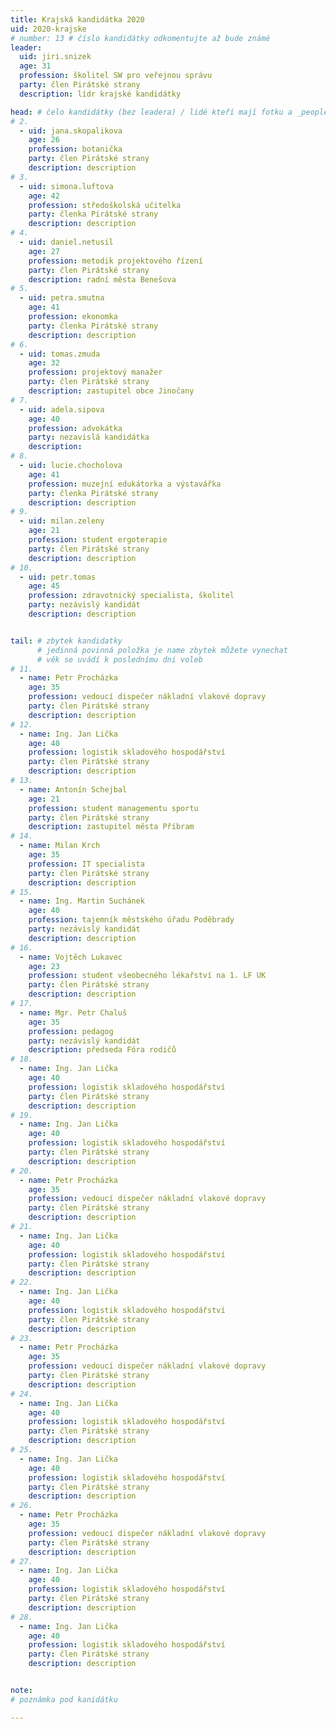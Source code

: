 ```yaml
---
title: Krajská kandidátka 2020
uid: 2020-krajske
# number: 13 # číslo kandidátky odkomentujte až bude známé
leader:
  uid: jiri.snizek
  age: 31
  profession: školitel SW pro veřejnou správu
  party: člen Pirátské strany
  description: lídr krajské kandidátky

head: # čelo kandidátky (bez leadera) / lidé kteří mají fotku a _people/jmeno.md
# 2.
  - uid: jana.skopalikova
    age: 26
    profession: botanička
    party: člen Pirátské strany
    description: description
# 3.
  - uid: simona.luftova
    age: 42
    profession: středoškolská učitelka
    party: členka Pirátské strany
    description: description
# 4.
  - uid: daniel.netusil
    age: 27
    profession: metodik projektového řízení
    party: člen Pirátské strany
    description: radní města Benešova
# 5.
  - uid: petra.smutna
    age: 41
    profession: ekonomka
    party: členka Pirátské strany
    description: description
# 6.
  - uid: tomas.zmuda
    age: 32
    profession: projektový manažer
    party: člen Pirátské strany
    description: zastupitel obce Jinočany
# 7.
  - uid: adela.sipova
    age: 40
    profession: advokátka
    party: nezavislá kandidátka
    description:
# 8.
  - uid: lucie.chocholova
    age: 41
    profession: muzejní edukátorka a výstavářka
    party: členka Pirátské strany
    description: description
# 9.
  - uid: milan.zeleny
    age: 21
    profession: student ergoterapie
    party: člen Pirátské strany
    description: description
# 10.
  - uid: petr.tomas
    age: 45
    profession: zdravotnický specialista, školitel
    party: nezávislý kandidát
    description: description


tail: # zbytek kandidatky
      # jedinná povinná položka je name zbytek můžete vynechat
      # věk se uvádí k poslednímu dni voleb
# 11.
  - name: Petr Procházka
    age: 35
    profession: vedoucí dispečer nákladní vlakové dopravy
    party: člen Pirátské strany
    description: description
# 12.
  - name: Ing. Jan Lička
    age: 40
    profession: logistik skladového hospodářství
    party: člen Pirátské strany
    description: description
# 13.
  - name: Antonín Schejbal
    age: 21
    profession: student managementu sportu
    party: člen Pirátské strany
    description: zastupitel města Příbram
# 14.
  - name: Milan Krch
    age: 35
    profession: IT specialista
    party: člen Pirátské strany
    description: description
# 15.
  - name: Ing. Martin Suchánek
    age: 40
    profession: tajemník městského úřadu Poděbrady
    party: nezávislý kandidát
    description: description
# 16.
  - name: Vojtěch Lukavec
    age: 23
    profession: student všeobecného lékařství na 1. LF UK
    party: člen Pirátské strany
    description: description
# 17.
  - name: Mgr. Petr Chaluš
    age: 35
    profession: pedagog
    party: nezávislý kandidát
    description: předseda Fóra rodičů
# 18.
  - name: Ing. Jan Lička
    age: 40
    profession: logistik skladového hospodářství
    party: člen Pirátské strany
    description: description
# 19.
  - name: Ing. Jan Lička
    age: 40
    profession: logistik skladového hospodářství
    party: člen Pirátské strany
    description: description
# 20.
  - name: Petr Procházka
    age: 35
    profession: vedoucí dispečer nákladní vlakové dopravy
    party: člen Pirátské strany
    description: description
# 21.
  - name: Ing. Jan Lička
    age: 40
    profession: logistik skladového hospodářství
    party: člen Pirátské strany
    description: description
# 22.
  - name: Ing. Jan Lička
    age: 40
    profession: logistik skladového hospodářství
    party: člen Pirátské strany
    description: description
# 23.
  - name: Petr Procházka
    age: 35
    profession: vedoucí dispečer nákladní vlakové dopravy
    party: člen Pirátské strany
    description: description
# 24.
  - name: Ing. Jan Lička
    age: 40
    profession: logistik skladového hospodářství
    party: člen Pirátské strany
    description: description
# 25.
  - name: Ing. Jan Lička
    age: 40
    profession: logistik skladového hospodářství
    party: člen Pirátské strany
    description: description
# 26.
  - name: Petr Procházka
    age: 35
    profession: vedoucí dispečer nákladní vlakové dopravy
    party: člen Pirátské strany
    description: description
# 27.
  - name: Ing. Jan Lička
    age: 40
    profession: logistik skladového hospodářství
    party: člen Pirátské strany
    description: description
# 28.
  - name: Ing. Jan Lička
    age: 40
    profession: logistik skladového hospodářství
    party: člen Pirátské strany
    description: description


note: 
# poznámka pod kanidátku

---
```


